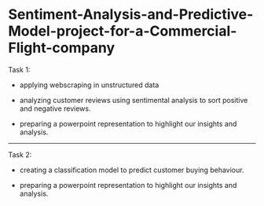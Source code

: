 # Sentiment-Analysis-and-Predictive-Model-project-for-a-Commercial-Flight-company


Task 1:

- applying webscraping in unstructured data

- analyzing customer reviews using sentimental analysis to sort positive and negative reviews.

- preparing a powerpoint representation to highlight our insights and analysis.


------------------------------------------------------------------------------------------------------------------------

Task 2:

- creating a classification model to predict customer buying behaviour.

- preparing a powerpoint representation to highlight our insights and analysis.
